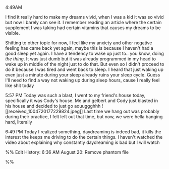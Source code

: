4:49AM 

I find it really hard to make my dreams vivid, when I was a kid it was so vivid but now I barely can see it. I remember reading an article where the certain supplement I was taking had certain vitamins that causes my dreams to be visible. 

Shifting to other topic for now, I feel like my anxiety and other negative feeling has came back yet again, maybe this is because I haven't had a good sleep yet again.
I have a tendency to wake up just to.. you know, doing *the thing*. It was just dumb but it was already programmed in my head to wake up in middle of the night just to do that. But even so I didn't proceed to do it because I was tired and went back to sleep. I heard that just waking up even just a minute during your sleep already ruins your sleep cycle. Guess I'll need to find a way not waking up during sleep hours, cause I really feel like shit today

5:57 PM
Today was such a blast, I went to my friend's house today, specifically it was Cody's house. Me and gelbert and Cody just blasted in his house and decided to just go aouuggghhh
![[received_1004720177229824.jpeg]]
Last time we hang out was probably during their practice, I felt left out that time, but now, we were hella banging hard, literally

6:49 PM
Today I realized something, daydreaming is indeed bad, it kills the interest the keeps me driving to do the certain things. I haven't watched the video about explaining why constantly daydreaming is bad but I will watch


%%
Edit History:
6:36 AM August 20: Remove phantom file


%%